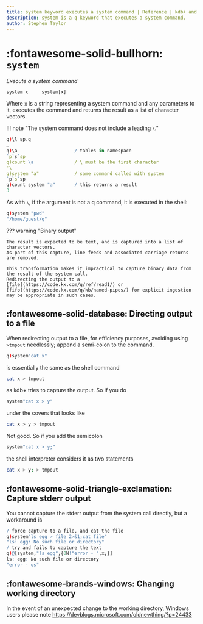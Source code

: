 ```yaml
---
title: system keyword executes a system command | Reference | kdb+ and q documentation
description: system is a q keyword that executes a system command.
author: Stephen Taylor
---
```

# :fontawesome-solid-bullhorn: `system`




_Execute a system command_

```syntax
system x     system[x]
```

Where `x` is a string representing a system command and any parameters to it, executes the command and returns the result as a list of character vectors. 

!!! note "The system command does not include a leading `\`."

```q
q)\l sp.q
…
q)\a                     / tables in namespace
`p`s`sp
q)count \a               / \ must be the first character
'\
q)system "a"             / same command called with system
`p`s`sp
q)count system "a"       / this returns a result
3
```

As with `\`, if the argument is not a q command, it is executed in the shell:

```q
q)system "pwd"
"/home/guest/q"
```

??? warning "Binary output"

	The result is expected to be text, and is captured into a list of character vectors. 
	As part of this capture, line feeds and associated carriage returns are removed. 
	
	This transformation makes it impractical to capture binary data from the result of the system call. 
	Redirecting the output to a 
	[file](https://code.kx.com/q/ref/read1/) or 
	[fifo](https://code.kx.com/q/kb/named-pipes/) for explicit ingestion may be appropriate in such cases.


## :fontawesome-solid-database: Directing output to a file

When redirecting output to a file, for efficiency purposes, avoiding using `>tmpout` needlessly; append a semi-colon to the command.

```q
q)system"cat x"
```

is essentially the same as the shell command

```bash
cat x > tmpout
```

as kdb+ tries to capture the output.
So if you do

```q
system"cat x > y"
```

under the covers that looks like

```bash
cat x > y > tmpout
```

Not good. So if you add the semicolon

```q
system"cat x > y;"
```

the shell interpreter considers it as two statements

```bash
cat x > y; > tmpout
```

## :fontawesome-solid-triangle-exclamation: Capture stderr output

You cannot capture the stderr output from the system call directly, but a workaround is

```q
/ force capture to a file, and cat the file
q)system"ls egg > file 2>&1;cat file"
"ls: egg: No such file or directory"        
/ try and fails to capture the text
q)@[system;"ls egg";{0N!"error - ",x;}]
ls: egg: No such file or directory
"error - os"
```


## :fontawesome-brands-windows: Changing working directory

In the event of an unexpected change to the working directory, Windows users please note <https://devblogs.microsoft.com/oldnewthing/?p=24433>

